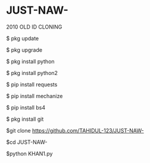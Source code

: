 # JUST-NAW-
2010 OLD ID CLONING

$ pkg update

$ pkg upgrade

$ pkg install python

$ pkg install python2

$ pip install requests

$ pip install mechanize

$ pip install bs4

$ pkg install git

$git clone https://github.com/TAHIDUL-123/JUST-NAW-

$cd JUST-NAW-

$python KHAN1.py

